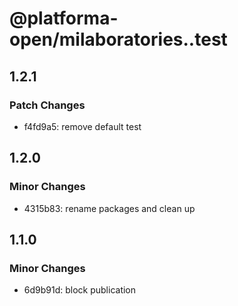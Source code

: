# @platforma-open/milaboratories..test

## 1.2.1

### Patch Changes

- f4fd9a5: remove default test

## 1.2.0

### Minor Changes

- 4315b83: rename packages and clean up

## 1.1.0

### Minor Changes

- 6d9b91d: block publication
